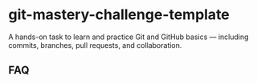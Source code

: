 # git-mastery-challenge-template
A hands-on task to learn and practice Git and GitHub basics — including commits, branches, pull requests, and collaboration.
## FAQ
